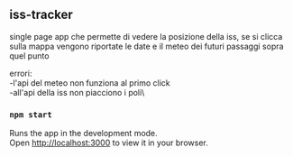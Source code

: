 ## iss-tracker

single page app che permette di vedere la posizione della iss, se si clicca sulla mappa vengono riportate le date e il meteo dei futuri passaggi sopra quel punto

errori:\
-l'api del meteo non funziona al primo click\
-all'api della iss non piacciono i poli\

### `npm start`

Runs the app in the development mode.\
Open [http://localhost:3000](http://localhost:3000) to view it in your browser.
